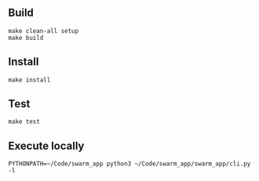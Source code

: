 

## Build

```
make clean-all setup
make build
```

## Install

```
make install
```

## Test

```
make test
```

## Execute locally

```
PYTHONPATH=~/Code/swarm_app python3 ~/Code/swarm_app/swarm_app/cli.py  -l
```

